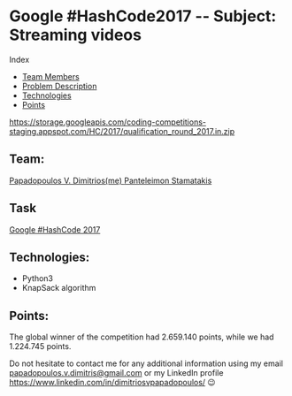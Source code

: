 # Google #HashCode2017 -- Subject: Streaming videos

Index

   - [Team Members](https://github.com/avionerman/Google-HashCode2017/blob/master/README.md#team)
   - [Problem Description](https://github.com/avionerman/Google-HashCode2017/blob/master/README.md#task)
   - [Technologies](https://github.com/avionerman/Google-HashCode2017/blob/master/README.md#technologies)
   - [Points](https://github.com/avionerman/Google-HashCode2017/blob/master/README.md#points)

https://storage.googleapis.com/coding-competitions-staging.appspot.com/HC/2017/qualification_round_2017.in.zip

## Team:
<a href="https://www.linkedin.com/in/dimitriosvpapadopoulos/"> Papadopoulos V. Dimitrios(me) </a>
<a href="https://www.linkedin.com/in/panteleimon/"> Panteleimon Stamatakis </a>
   
## Task
<a href="https://storage.googleapis.com/coding-competitions-staging.appspot.com/HC/2017/hashcode2017_qualification_task.pdf"> Google #HashCode 2017 </a>
   
## Technologies:
- Python3
- KnapSack algorithm

## Points:
The global winner of the competition had 2.659.140 points, while we had 1.224.745 points.

Do not hesitate to contact me for any additional information using my email papadopoulos.v.dimitris@gmail.com or my LinkedIn profile https://www.linkedin.com/in/dimitriosvpapadopoulos/ :wink:

